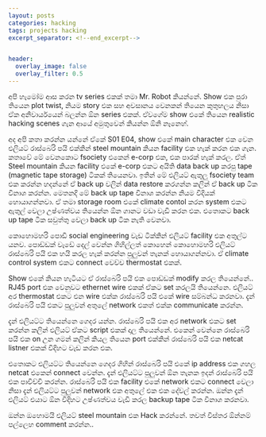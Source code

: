 ```yaml
---
layout: posts
categories: hacking 
tags: projects hacking
excerpt_separator: <!--end_excerpt-->


header:
  overlay_image: false
  overlay_filter: 0.5
---
```


අපි හැමෝම ආස කරන tv series එකක් තමා Mr. Robot කියන්නේ. Show එක පුරා තියෙන plot twist, නියම story එක සහ අවසානය වෙනකන් තියෙන කුතුහලය නිසා ඒක අනිවාර්යයෙන් බලන්න ඕන series එකක්. ඒවගේම show එකේ තියෙන realistic hacking scenes ගැන ආයේ අමුතුවෙන් කියන්න ඕනි නෑනෙහ්.
<!--end_excerpt-->


අද අපි කතා කරන්න යන්නේ ඒකේ S01 E04, show එකේ main character එක වෙන එලියට් රාස්බෙරි පයි එක්කින් steel mountain කියන facility එක හැක් කරන එක ගැන.
කතාවේ මේ වෙනකොට fsociety එකෙන් e-corp එක, එක පාරක් හැක් කරල. ඒත් Steel mountain කියන facility එකේ e-corp එකට අයිති data back up කරපු tape (magnetic tape storage) ටිකක් තියෙනවා. ඉතින් මේ එලියට් ඇතුලු fsociety team එක කරන්න හදන්නේ ඒ back up වලින් data restore කරගන්න කලින් ඒ back up ටික විනාශ කරන්න.
මෙතනදි මේ back up tape විනාශ කරන්න නියම විදියක් හොයාගන්නවා. ඒ තමා storage room එකේ climate contol කරන system එකට ඇතුල් වෙලා උෂ්ණත්වය තියෙන්න ඕන ගානට වඩා වැඩි කරන එක. එතොකට back up tape ටික සවුත්තු වෙලා back up ටික නැති වෙනවා.

කොහොමහරි පොඩි social engineering වැඩ ටික්කින් එලියට් facility එක අතුල්ට යනව.
පොඩ්ඩක් වැඩේ දෙල් වෙන්න ගිහිල්ලත් කොහෙන් කොහොමහරි එලියට් රාස්බෙරි පයි එක හයි කරල හැක් කරන්න පුලුවන් තැනක් හොයාගන්නවා. ඒ climate control system එකට connect වෙච්ච thermostat එකක්.

Show එකේ කියන හැටියට ඒ රාස්බෙරි පයි එක පොඩ්ඩක් modify කරල තියෙන්නේ.. RJ45 port එක වෙනුවට ethernet wire එකක් ඒකට set කරලයි තියෙන්නෙ. එලියට් අර thermostat එකට එන wire එක්ක රාස්බෙරි පයි එකේ wire සම්බන්ධ කරනවා.
දැන් රාස්බෙරි පයි එකට පුලුවන් අතුලේ network එකත් එක්ක communicate කරන්න.

දැන් එලියට්ට තියෙන්නෙ ගෙදර යන්න. රාස්බෙරි පයි එක අර network එකට set කරන්න කලින් එලියට් ඒකට script එකක් දාල තියෙන්නේ. එකෙන් වෙන්නෙ රාස්බෙරි පයි එක on උන ගමන් කලින් කියල තියෙන port එක්කින් රාස්බෙරි පයි එක netcat listner එකක් විදිහට වැඩ කරන එක.

එතොකට එලියට්ට තියෙන්නෙ ගෙදර ගිහින් රාස්බෙරි පයි එකේ ip address එක ගහල netcat එකෙන් connect වෙන්න. දැන් එලියට්ට පුලුවන් ඕන තැනක ඉදන් රාස්බෙරි පයි එක පාවිච්චි කරන්න. රාස්බෙරි පයි එක facility එකේ network එකට connect වෙලා නිසා දැන් එලියට්ට පුලුවන් network එක අතුලේ එක එක දේවල් කරන්න. ඔන්න දැන් එලියට් එයාට ඕන විදිහට උෂ්ණත්වය වැඩි කරල backup tape ටික විනාශ කරනවා.

ඔන්න ඔහොමයි එලියට් steel mountain එක Hack කරන්නේ. තවත් විස්තර ඕන්නම් පල්ලෙහ comment කරන්න..